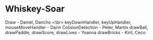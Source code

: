 # Whiskey-Soar

Draw - Daniel, Dancho <\br>
keyDownHandler, keyUpHandler, mouseMoveHandler - Darin
ColisionDetection - Peter, Martin
drawBall, drawPaddle, drawScore, drawLives - Yoanna
drawBricks - Kiril, Ceco
